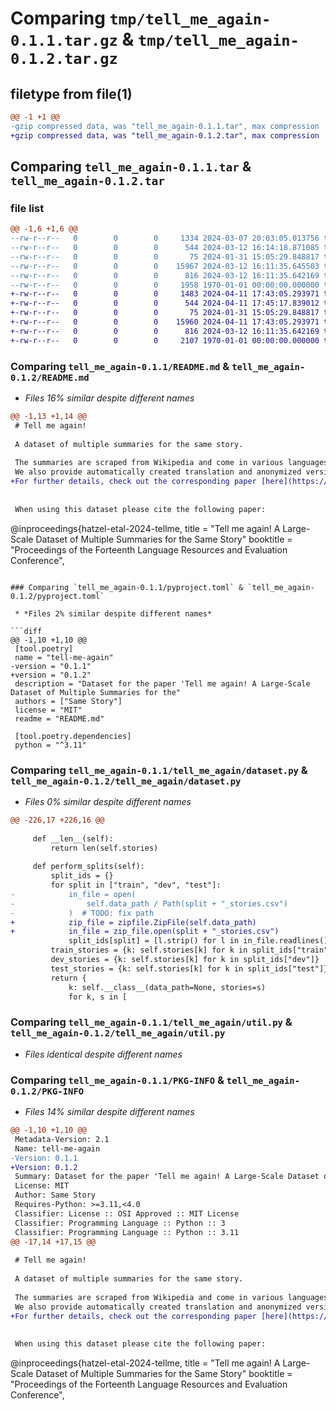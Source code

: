 # Comparing `tmp/tell_me_again-0.1.1.tar.gz` & `tmp/tell_me_again-0.1.2.tar.gz`

## filetype from file(1)

```diff
@@ -1 +1 @@
-gzip compressed data, was "tell_me_again-0.1.1.tar", max compression
+gzip compressed data, was "tell_me_again-0.1.2.tar", max compression
```

## Comparing `tell_me_again-0.1.1.tar` & `tell_me_again-0.1.2.tar`

### file list

```diff
@@ -1,6 +1,6 @@
--rw-r--r--   0        0        0     1334 2024-03-07 20:03:05.013756 tell_me_again-0.1.1/README.md
--rw-r--r--   0        0        0      544 2024-03-12 16:14:18.871085 tell_me_again-0.1.1/pyproject.toml
--rw-r--r--   0        0        0       75 2024-01-31 15:05:29.848817 tell_me_again-0.1.1/tell_me_again/__init__.py
--rw-r--r--   0        0        0    15967 2024-03-12 16:11:35.645503 tell_me_again-0.1.1/tell_me_again/dataset.py
--rw-r--r--   0        0        0      816 2024-03-12 16:11:35.642169 tell_me_again-0.1.1/tell_me_again/util.py
--rw-r--r--   0        0        0     1958 1970-01-01 00:00:00.000000 tell_me_again-0.1.1/PKG-INFO
+-rw-r--r--   0        0        0     1483 2024-04-11 17:43:05.293971 tell_me_again-0.1.2/README.md
+-rw-r--r--   0        0        0      544 2024-04-11 17:45:17.839012 tell_me_again-0.1.2/pyproject.toml
+-rw-r--r--   0        0        0       75 2024-01-31 15:05:29.848817 tell_me_again-0.1.2/tell_me_again/__init__.py
+-rw-r--r--   0        0        0    15960 2024-04-11 17:43:05.293971 tell_me_again-0.1.2/tell_me_again/dataset.py
+-rw-r--r--   0        0        0      816 2024-03-12 16:11:35.642169 tell_me_again-0.1.2/tell_me_again/util.py
+-rw-r--r--   0        0        0     2107 1970-01-01 00:00:00.000000 tell_me_again-0.1.2/PKG-INFO
```

### Comparing `tell_me_again-0.1.1/README.md` & `tell_me_again-0.1.2/README.md`

 * *Files 16% similar despite different names*

```diff
@@ -1,13 +1,14 @@
 # Tell me again!
 
 A dataset of multiple summaries for the same story.
 
 The summaries are scraped from Wikipedia and come in various languages.
 We also provide automatically created translation and anonymized versions of the summaries (without identifiable names).
+For further details, check out the corresponding paper [here](https://www.inf.uni-hamburg.de/en/inst/ab/lt/publications/2024-hatzel-et-al-lrec.pdf).
 
 
 When using this dataset please cite the following paper:
 ```
 @inproceedings{hatzel-etal-2024-tellme,
     title = "Tell me again! A Large-Scale Dataset of Multiple Summaries for the Same Story"
     booktitle = "Proceedings of the Forteenth Language Resources and Evaluation Conference",
```

### Comparing `tell_me_again-0.1.1/pyproject.toml` & `tell_me_again-0.1.2/pyproject.toml`

 * *Files 2% similar despite different names*

```diff
@@ -1,10 +1,10 @@
 [tool.poetry]
 name = "tell-me-again"
-version = "0.1.1"
+version = "0.1.2"
 description = "Dataset for the paper 'Tell me again! A Large-Scale Dataset of Multiple Summaries for the"
 authors = ["Same Story"]
 license = "MIT"
 readme = "README.md"
 
 [tool.poetry.dependencies]
 python = "^3.11"
```

### Comparing `tell_me_again-0.1.1/tell_me_again/dataset.py` & `tell_me_again-0.1.2/tell_me_again/dataset.py`

 * *Files 0% similar despite different names*

```diff
@@ -226,17 +226,16 @@
 
     def __len__(self):
         return len(self.stories)
 
     def perform_splits(self):
         split_ids = {}
         for split in ["train", "dev", "test"]:
-            in_file = open(
-                self.data_path / Path(split + "_stories.csv")
-            )  # TODO: fix path
+            zip_file = zipfile.ZipFile(self.data_path)
+            in_file = zip_file.open(split + "_stories.csv")
             split_ids[split] = [l.strip() for l in in_file.readlines()]
         train_stories = {k: self.stories[k] for k in split_ids["train"]}
         dev_stories = {k: self.stories[k] for k in split_ids["dev"]}
         test_stories = {k: self.stories[k] for k in split_ids["test"]}
         return {
             k: self.__class__(data_path=None, stories=s)
             for k, s in [
```

### Comparing `tell_me_again-0.1.1/tell_me_again/util.py` & `tell_me_again-0.1.2/tell_me_again/util.py`

 * *Files identical despite different names*

### Comparing `tell_me_again-0.1.1/PKG-INFO` & `tell_me_again-0.1.2/PKG-INFO`

 * *Files 14% similar despite different names*

```diff
@@ -1,10 +1,10 @@
 Metadata-Version: 2.1
 Name: tell-me-again
-Version: 0.1.1
+Version: 0.1.2
 Summary: Dataset for the paper 'Tell me again! A Large-Scale Dataset of Multiple Summaries for the
 License: MIT
 Author: Same Story
 Requires-Python: >=3.11,<4.0
 Classifier: License :: OSI Approved :: MIT License
 Classifier: Programming Language :: Python :: 3
 Classifier: Programming Language :: Python :: 3.11
@@ -17,14 +17,15 @@
 
 # Tell me again!
 
 A dataset of multiple summaries for the same story.
 
 The summaries are scraped from Wikipedia and come in various languages.
 We also provide automatically created translation and anonymized versions of the summaries (without identifiable names).
+For further details, check out the corresponding paper [here](https://www.inf.uni-hamburg.de/en/inst/ab/lt/publications/2024-hatzel-et-al-lrec.pdf).
 
 
 When using this dataset please cite the following paper:
 ```
 @inproceedings{hatzel-etal-2024-tellme,
     title = "Tell me again! A Large-Scale Dataset of Multiple Summaries for the Same Story"
     booktitle = "Proceedings of the Forteenth Language Resources and Evaluation Conference",
```

